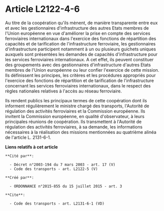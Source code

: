 # Article L2122-4-6

Au titre de la coopération qu'ils mènent, de manière transparente entre eux et avec les gestionnaires d'infrastructure des
autres Etats membres de l'Union européenne en vue d'améliorer la prise en compte des services ferroviaires internationaux
dans l'exercice des fonctions de répartition des capacités et de tarification de l'infrastructure ferroviaire, les
gestionnaires d'infrastructure participent notamment à un ou plusieurs guichets uniques auxquels sont présentées les demandes
de capacités d'infrastructure pour les services ferroviaires internationaux. A cet effet, ils peuvent constituer des
groupements avec des gestionnaires d'infrastructure d'autres Etats membres de l'Union européenne ou leur confier l'exercice
de cette mission. Ils définissent les principes, les critères et les procédures appropriés pour l'exercice des fonctions de
répartition et de tarification de l'infrastructure concernant les services ferroviaires internationaux, dans le respect des
règles nationales relatives à l'accès au réseau ferroviaire. 

Ils rendent publics les principaux termes de cette coopération dont ils informent régulièrement le ministre chargé des
transports, l'Autorité de régulation des activités ferroviaires et la Commission européenne. Ils invitent la Commission
européenne, en qualité d'observateur, à leurs principales réunions de coopération. Ils transmettent à l'Autorité de
régulation des activités ferroviaires, à sa demande, les informations nécessaires à la réalisation des missions mentionnées
au quatrième alinéa de l'article L. 2131-6-1.

**Liens relatifs à cet article**

	**Cité par**:

	  - Décret n°2003-194 du 7 mars 2003 - art. 17 (V)
	  - Code des transports - art. L2122-5 (V)

	**Créé par**:

	  - ORDONNANCE n°2015-855 du 15 juillet 2015 - art. 3

	**Cite**:

	  - Code des transports - art. L2131-6-1 (VD)
